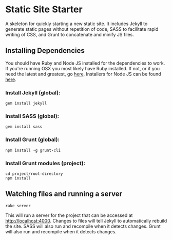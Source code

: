 # Static Site Starter

A skeleton for quickly starting a new static site. It includes Jekyll to generate static pages without repetition of code, SASS to facilitate rapid writing of CSS, and Grunt to concatenate and minify JS files.

## Installing Dependencies

You should have Ruby and Node JS installed for the dependencies to work. If you're running OSX you most likely have Ruby installed. If not, or if you need the latest and greatest, go [here](https://www.ruby-lang.org/en/downloads/). Installers for Node JS can be found [here](http://nodejs.org/download/).

### Install Jekyll (global):

```shell
gem install jekyll
```

### Install SASS (global):

```shell
gem install sass
```

### Install Grunt (global):

```shell
npm install -g grunt-cli
```

### Install Grunt modules (project):

```shell
cd project/root-directory
npm install
```

## Watching files and running a server

```shell
rake server
```

This will run a server for the project that can be accessed at [http://localhost:4000](http://localhost:4000). Changes to files will tell Jekyll to automatically rebuild the site. SASS will also run and recompile when it detects changes. Grunt will also run and recompile when it detects changes.